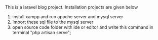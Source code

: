 This is a laravel blog project. Installation projects are given below

1. install xampp and run apache server and mysql server
2. Import these sql file to the mysql server
3. open source code folder with ide or editor and write this command in terminal "php artisan serve";
